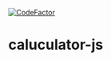 [![CodeFactor](https://www.codefactor.io/repository/github/kasinadh132/caluculator-js/badge)](https://www.codefactor.io/repository/github/kasinadh132/caluculator-js)
# caluculator-js
 
